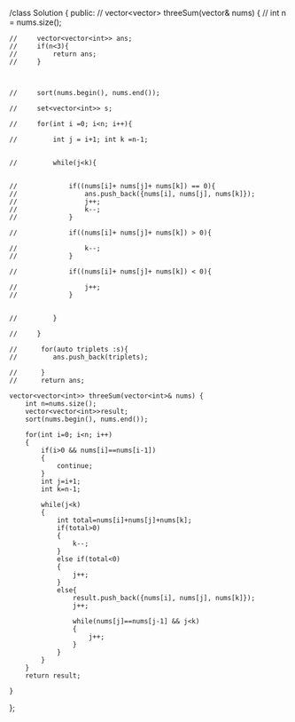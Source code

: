 /class Solution {
public:
    // vector<vector<int>> threeSum(vector<int>& nums) {
    //     int n = nums.size();

    //     vector<vector<int>> ans;
    //     if(n<3){
    //         return ans;
    //     }

       

    //     sort(nums.begin(), nums.end());

    //     set<vector<int>> s;

    //     for(int i =0; i<n; i++){
            
    //         int j = i+1; int k =n-1;
        

    //         while(j<k){

               
    //             if((nums[i]+ nums[j]+ nums[k]) == 0){
    //                 ans.push_back({nums[i], nums[j], nums[k]});
    //                 j++;
    //                 k--;
    //             }

    //             if((nums[i]+ nums[j]+ nums[k]) > 0){
                    
    //                 k--;
    //             }

    //             if((nums[i]+ nums[j]+ nums[k]) < 0){
                    
    //                 j++;
    //             }


    //         }
            
    //     }

    //      for(auto triplets :s){
    //         ans.push_back(triplets);
                                                                
    //      }
    //      return ans;

    vector<vector<int>> threeSum(vector<int>& nums) {
        int n=nums.size();
        vector<vector<int>>result;
        sort(nums.begin(), nums.end());

        for(int i=0; i<n; i++)
        {
            if(i>0 && nums[i]==nums[i-1])
            {
                continue;
            }
            int j=i+1;
            int k=n-1;
            
            while(j<k)
            {
                int total=nums[i]+nums[j]+nums[k];
                if(total>0)
                {
                    k--;
                }
                else if(total<0)
                {
                    j++;
                }
                else{
                    result.push_back({nums[i], nums[j], nums[k]});
                    j++;
                   
                    while(nums[j]==nums[j-1] && j<k)
                    {
                        j++;
                    }
                }
            }
        }
        return result;

    }
};
